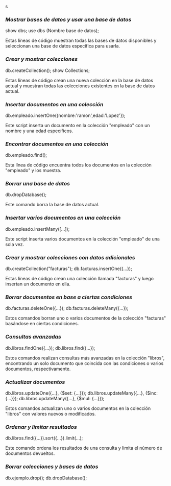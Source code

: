 s
### ***Mostrar bases de datos y usar una base de datos***


show dbs;
use dbs (Nombre base de datos);


Estas líneas de código muestran todas las bases de datos disponibles y seleccionan una base de datos específica para usarla.

### ***Crear y mostrar colecciones***


db.createCollection();
show Collections;


Estas líneas de código crean una nueva colección en la base de datos actual y muestran todas las colecciones existentes en la base de datos actual.

### ***Insertar documentos en una colección***


db.empleado.insertOne({nombre:'ramon',edad:'Lopez'});


Este script inserta un documento en la colección "empleado" con un nombre y una edad específicos.

### ***Encontrar documentos en una colección***

db.empleado.find();


Esta línea de código encuentra todos los documentos en la colección "empleado" y los muestra.

### ***Borrar una base de datos***


db.dropDatabase();


Este comando borra la base de datos actual.

### ***Insertar varios documentos en una colección***


db.empleado.insertMany([...]);


Este script inserta varios documentos en la colección "empleado" de una sola vez.

### ***Crear y mostrar colecciones con datos adicionales***


db.createCollection("facturas");
db.facturas.insertOne({...});


Estas líneas de código crean una colección llamada "facturas" y luego insertan un documento en ella.

### ***Borrar documentos en base a ciertas condiciones***


db.facturas.deleteOne({...});
db.facturas.deleteMany({...});


Estos comandos borran uno o varios documentos de la colección "facturas" basándose en ciertas condiciones.

### ***Consultas avanzadas***


db.libros.findOne({...});
db.libros.find({...});

Estos comandos realizan consultas más avanzadas en la colección "libros", encontrando un solo documento que coincida con las condiciones o varios documentos, respectivamente.

### ***Actualizar documentos***


db.libros.updateOne({...}, {$set: {...}});
db.libros.updateMany({...}, {$inc: {...}});
db.libros.updateMany({...}, {$mul: {...}});


Estos comandos actualizan uno o varios documentos en la colección "libros" con valores nuevos o modificados.

### ***Ordenar y limitar resultados***


db.libros.find({...}).sort({...}).limit(...);


Este comando ordena los resultados de una consulta y limita el número de documentos devueltos.

### ***Borrar colecciones y bases de datos***

db.ejemplo.drop();
db.dropDatabase();
